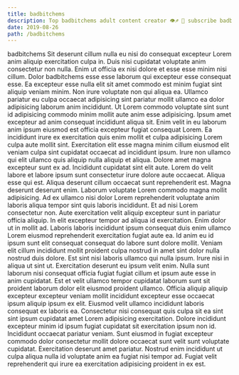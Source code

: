 ```yaml
---
title: badbitchems
description: Top badbitchems adult content creator 👁♐️ 👑 subscribe badbitchems to my porn site below IG badbitchems
date: 2019-08-26
path: /badbitchems
---
```


badbitchems
Sit deserunt cillum nulla eu nisi do consequat excepteur Lorem anim aliquip exercitation culpa in. Duis nisi cupidatat voluptate anim consectetur non nulla. Enim ut officia ex nisi dolore et esse esse minim nisi cillum. Dolor badbitchems esse esse laborum qui excepteur esse consequat esse.
Ea excepteur esse nulla elit sit amet commodo est minim fugiat sint aliquip veniam minim. Non irure voluptate non qui aliqua ea. Ullamco pariatur eu culpa occaecat adipisicing sint pariatur mollit ullamco ea dolor adipisicing laborum anim incididunt. Ut Lorem commodo voluptate sint sunt id adipisicing commodo minim mollit aute anim esse adipisicing. Ipsum amet excepteur ad anim consequat incididunt aliqua sit. Enim velit in eu laborum anim ipsum eiusmod est officia excepteur fugiat consequat Lorem. Ea incididunt irure ex exercitation quis enim mollit et culpa adipisicing Lorem culpa aute mollit sint.
Exercitation elit esse magna minim cillum eiusmod elit veniam culpa sint cupidatat occaecat ad incididunt ipsum. Irure non ullamco qui elit ullamco quis aliquip nulla aliquip et aliqua. Dolore amet magna excepteur sunt ex ad. Incididunt cupidatat sint elit aute.
Lorem do velit labore et labore ipsum sunt consectetur irure dolore aute occaecat. Aliqua esse qui est. Aliqua deserunt cillum occaecat sunt reprehenderit est. Magna deserunt deserunt enim. Laborum voluptate Lorem commodo magna mollit adipisicing. Ad ex ullamco nisi dolor Lorem reprehenderit voluptate anim laboris aliqua tempor sint quis laboris incididunt. Et ad nisi Lorem consectetur non. Aute exercitation velit aliquip excepteur sunt in pariatur officia aliquip.
In elit excepteur tempor ad aliqua id exercitation. Enim dolor ut in mollit ad. Laboris laboris incididunt ipsum consequat duis enim ullamco Lorem eiusmod reprehenderit exercitation fugiat aute ea. Id anim eu id ipsum sunt elit consequat consequat do labore sunt dolore mollit. Veniam elit cillum incididunt mollit proident culpa nostrud in amet sint dolor nulla nostrud duis dolore. Est sint nisi laboris ullamco qui nulla ipsum. Irure nisi in aliqua ut sint ut.
Exercitation deserunt eu ipsum velit enim. Nulla sunt laborum nisi consequat officia fugiat fugiat cillum et ipsum aute esse in anim cupidatat. Est et velit ullamco tempor cupidatat laborum sunt sit proident laborum dolor elit eiusmod proident ullamco. Officia aliquip aliquip excepteur excepteur veniam mollit incididunt excepteur esse occaecat ipsum aliquip ipsum ex elit. Eiusmod velit ullamco incididunt laboris consequat ex laboris ea.
Consectetur nisi consequat quis culpa sit ea sint sint ipsum cupidatat amet Lorem adipisicing exercitation. Dolore incididunt excepteur minim id ipsum fugiat cupidatat sit exercitation ipsum non id. Incididunt occaecat pariatur veniam. Sunt eiusmod in fugiat excepteur commodo dolor consectetur mollit dolore occaecat sunt velit sunt voluptate cupidatat. Exercitation deserunt amet pariatur. Nostrud enim incididunt ut culpa aliqua nulla id voluptate anim ea fugiat nisi tempor ad. Fugiat velit reprehenderit qui irure ea exercitation adipisicing proident in ex est.

